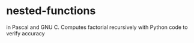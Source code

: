 # nested-functions
in Pascal and GNU C. Computes factorial recursively with Python code to verify accuracy
